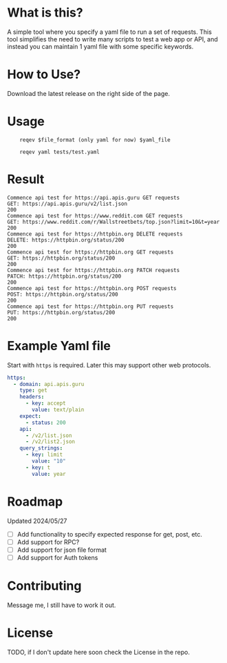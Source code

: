 # What is this?
A simple tool where you specify a yaml file to run a set of requests. This tool simplifies the need to write many scripts to test a web app or API, and instead you can maintain 1 yaml file with some specific keywords.

# How to Use?
Download the latest release on the right side of the page.

# Usage
```shell
    reqev $file_format (only yaml for now) $yaml_file
    
    reqev yaml tests/test.yaml
```

# Result
```shell
Commence api test for https://api.apis.guru GET requests
GET: https://api.apis.guru/v2/list.json
200
Commence api test for https://www.reddit.com GET requests
GET: https://www.reddit.com/r/Wallstreetbets/top.json?limit=10&t=year
200
Commence api test for https://httpbin.org DELETE requests
DELETE: https://httpbin.org/status/200
200
Commence api test for https://httpbin.org GET requests
GET: https://httpbin.org/status/200
200
Commence api test for https://httpbin.org PATCH requests
PATCH: https://httpbin.org/status/200
200
Commence api test for https://httpbin.org POST requests
POST: https://httpbin.org/status/200
200
Commence api test for https://httpbin.org PUT requests
PUT: https://httpbin.org/status/200
200

```

# Example Yaml file
Start with `https` is required. Later this may support other web protocols.
```yaml
https:
  - domain: api.apis.guru
    type: get
    headers:
      - key: accept
        value: text/plain
    expect:
      - status: 200
    api:
      - /v2/list.json
      - /v2/list2.json
    query_strings:
      - key: limit
        value: "10"
      - key: t
        value: year
```

# Roadmap
Updated 2024/05/27
- [ ] Add functionality to specify expected response for get, post, etc.
- [ ] Add support for RPC?
- [ ] Add support for json file format
- [ ] Add support for Auth tokens

# Contributing
Message me, I still have to work it out.

# License
TODO, if I don't update here soon check the License in the repo.